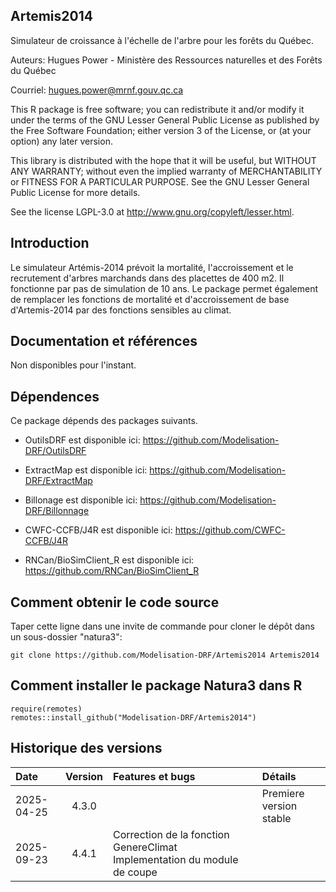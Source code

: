## Artemis2014

Simulateur de croissance à l'échelle de l'arbre pour les forêts du Québec.

Auteurs: Hugues Power - Ministère des Ressources naturelles et des Forêts du Québec

Courriel: hugues.power@mrnf.gouv.qc.ca

This R package is free software; you can redistribute it and/or modify it under the terms of the GNU Lesser General Public License as published by the Free Software Foundation; either version 3 of the License, or (at your option) any later version.

This library is distributed with the hope that it will be useful, but WITHOUT ANY WARRANTY; without even the implied warranty of MERCHANTABILITY or FITNESS FOR A PARTICULAR PURPOSE. See the GNU Lesser General Public License for more details.

See the license LGPL-3.0 at http://www.gnu.org/copyleft/lesser.html.

## Introduction
Le simulateur Artémis-2014 prévoit la mortalité, l'accroissement et le recrutement d'arbres marchands dans des
placettes de 400 m2. Il fonctionne par pas de simulation de 10 ans. Le package permet également de remplacer les fonctions de mortalité et d'accroissement de base d'Artemis-2014 par des fonctions sensibles au climat.

## Documentation et références
Non disponibles pour l'instant.

## Dépendences
Ce package dépends des packages suivants.

- OutilsDRF est disponible ici: https://github.com/Modelisation-DRF/OutilsDRF

- ExtractMap est disponible ici: https://github.com/Modelisation-DRF/ExtractMap

- Billonage est disponible ici: https://github.com/Modelisation-DRF/Billonnage

- CWFC-CCFB/J4R est disponible ici: https://github.com/CWFC-CCFB/J4R

- RNCan/BioSimClient_R est disponible ici: https://github.com/RNCan/BioSimClient_R

## Comment obtenir le code source
Taper cette ligne dans une invite de commande pour cloner le dépôt dans un sous-dossier "natura3":

```{r eval=FALSE, echo=FALSE, message=FALSE, warning=FALSE}
git clone https://github.com/Modelisation-DRF/Artemis2014 Artemis2014
```

## Comment installer le package Natura3 dans R

```{r eval=FALSE, echo=FALSE, message=FALSE, warning=FALSE}
require(remotes)
remotes::install_github("Modelisation-DRF/Artemis2014")
```

## Historique des versions

| Date |  Version  | Features et bugs | Détails |
|:-----|:---------:|:-----------------|:--------|
| 2025-04-25 | 4.3.0 |  | Premiere version stable |
| 2025-09-23 | 4.4.1 |Correction de la fonction GenereClimat Implementation du module de coupe | |

